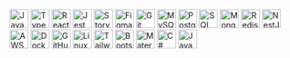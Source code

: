 <div align="left">
  <!-- Frontend -->
  <img src="https://cdn.jsdelivr.net/gh/devicons/devicon/icons/javascript/javascript-original.svg" height="33" alt="JavaScript logo" />
  <img src="https://cdn.jsdelivr.net/gh/devicons/devicon/icons/typescript/typescript-original.svg" height="33" alt="TypeScript logo" />
  <img src="https://cdn.jsdelivr.net/gh/devicons/devicon/icons/react/react-original.svg" height="33" alt="React logo" />
  <img src="https://cdn.jsdelivr.net/gh/devicons/devicon/icons/jest/jest-plain.svg" height="33" alt="Jest logo" />
  <img src="https://cdn.jsdelivr.net/gh/devicons/devicon/icons/storybook/storybook-original.svg" height="33" alt="Storybook logo" />
  <img src="https://cdn.jsdelivr.net/gh/devicons/devicon/icons/figma/figma-original.svg" height="33" alt="Figma logo" />
  <img src="https://cdn.jsdelivr.net/gh/devicons/devicon/icons/git/git-original.svg" height="33" alt="Git logo" />
  
  <!-- Databases -->
  <img src="https://cdn.jsdelivr.net/gh/devicons/devicon/icons/mysql/mysql-original.svg" height="33" alt="MySQL logo" />
  <img src="https://cdn.jsdelivr.net/gh/devicons/devicon/icons/postgresql/postgresql-original-wordmark.svg" height="33" alt="PostgreSQL logo" />
  <img src="https://cdn.jsdelivr.net/gh/devicons/devicon/icons/microsoftsqlserver/microsoftsqlserver-plain.svg" height="33" alt="SQL Server logo" />
  <img src="https://cdn.jsdelivr.net/gh/devicons/devicon/icons/mongodb/mongodb-original-wordmark.svg" height="33" alt="MongoDB logo" />
  <img src="https://cdn.jsdelivr.net/gh/devicons/devicon/icons/redis/redis-original-wordmark.svg" height="33" alt="Redis logo" />
  
  <!-- Backend Frameworks -->
  <img src="https://nestjs.com/img/logo-small.svg" height="33" alt="NestJS logo" />
  
  <!-- Cloud Platforms -->
  <img src="https://cdn.jsdelivr.net/gh/devicons/devicon/icons/amazonwebservices/amazonwebservices-original-wordmark.svg" height="33" alt="AWS logo" />
  
  <!-- Containerization -->
  <img src="https://cdn.jsdelivr.net/gh/devicons/devicon/icons/docker/docker-original-wordmark.svg" height="33" alt="Docker logo" />
  
  <!-- CI/CD Tools -->
  <img src="https://cdn.jsdelivr.net/gh/devicons/devicon/icons/github/github-original-wordmark.svg" height="33" alt="GitHub Actions logo" />
  
  <!-- Operating Systems -->
  <img src="https://cdn.jsdelivr.net/gh/devicons/devicon/icons/linux/linux-original.svg" height="33" alt="Linux logo" />
  
  <!-- CSS Frameworks -->
  <img src="https://upload.wikimedia.org/wikipedia/commons/d/d5/Tailwind_CSS_Logo.svg" height="33" alt="Tailwind CSS logo" />
  <img src="https://cdn.jsdelivr.net/gh/devicons/devicon/icons/bootstrap/bootstrap-original-wordmark.svg" height="33" alt="Bootstrap logo" />
  <img src="https://cdn.jsdelivr.net/gh/devicons/devicon/icons/materialui/materialui-original.svg" height="33" alt="Material UI logo" />
  
  <!-- Programming Languages -->
  <img src="https://cdn.jsdelivr.net/gh/devicons/devicon/icons/csharp/csharp-original.svg" height="33" alt="C# logo" />
  <img src="https://cdn.jsdelivr.net/gh/devicons/devicon/icons/java/java-original-wordmark.svg" height="33" alt="Java logo" />
</div>
